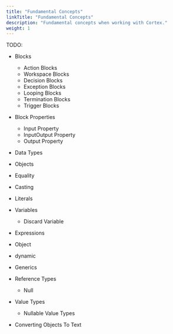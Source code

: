 ```yaml
---
title: "Fundamental Concepts"
linkTitle: "Fundamental Concepts"
description: "Fundamental concepts when working with Cortex."
weight: 1
---
```


TODO:

* Blocks
  * Action Blocks
  * Workspace Blocks
  * Decision Blocks
  * Exception Blocks
  * Looping Blocks
  * Termination Blocks
  * Trigger Blocks

* Block Properties
  * Input Property
  * InputOutput Property
  * Output Property

* Data Types
* Objects
* Equality
* Casting

* Literals
* Variables
  * Discard Variable
* Expressions

* Object
* dynamic
* Generics

* Reference Types
  * Null
* Value Types
  * Nullable Value Types
* Converting Objects To Text

